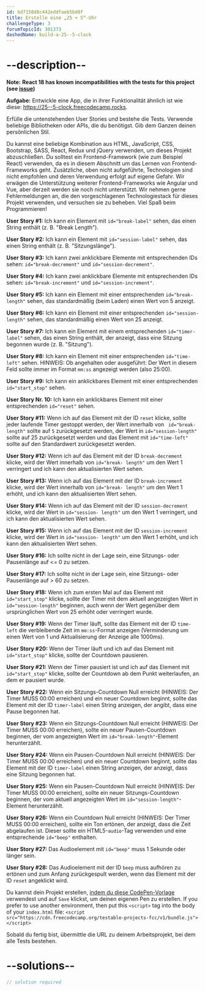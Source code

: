 ```yaml
---
id: bd7158d8c442eddfaeb5bd0f
title: Erstelle eine „25 + 5“-Uhr
challengeType: 3
forumTopicId: 301373
dashedName: build-a-25--5-clock
---
```


# --description--

**Note:** **React 18 has known incompatibilities with the tests for this project (see [issue](https://github.com/freeCodeCamp/freeCodeCamp/issues/45922))**

**Aufgabe:** Entwickle eine App, die in ihrer Funktionalität ähnlich ist wie diese: <a href="https://25--5-clock.freecodecamp.rocks" target="_blank" rel="noopener noreferrer nofollow">https://25--5-clock.freecodecamp.rocks</a>.

Erfülle die untenstehenden User Stories und bestehe die Tests. Verwende beliebige Bibliotheken oder APIs, die du benötigst. Gib dem Ganzen deinen persönlichen Stil.

Du kannst eine beliebige Kombination aus HTML, JavaScript, CSS, Bootstrap, SASS, React, Redux und jQuery verwenden, um dieses Projekt abzuschließen. Du solltest ein Frontend-Framework (wie zum Beispiel React) verwenden, da es in diesem Abschnitt um das Lernen von Frontend-Frameworks geht. Zusätzliche, oben nicht aufgeführte, Technologien sind nicht empfohlen und deren Verwendung erfolgt auf eigene Gefahr. Wir erwägen die Unterstützung weiterer Frontend-Frameworks wie Angular und Vue, aber derzeit werden sie noch nicht unterstützt. Wir nehmen gerne Fehlermeldungen an, die den vorgeschlagenen Technologiestack für dieses Projekt verwenden, und versuchen sie zu beheben. Viel Spaß beim Programmieren!

**User Story #1:** Ich kann ein Element mit `id="break-label"` sehen, das einen String enthält (z. B. "Break Length").

**User Story #2:** Ich kann ein Element mit `id="session-label"` sehen, das einen String enthält (z. B. "Sitzungslänge").

**User Story #3:** Ich kann zwei anklickbare Elemente mit entsprechenden IDs sehen: `id="break-decrement"` und `id="session-decrement"`.

**User Story #4:** Ich kann zwei anklickbare Elemente mit entsprechenden IDs sehen: `id="break-increment"` und `id="session-increment"`.

**User Story #5:** Ich kann ein Element mit einer entsprechenden `id="break-length"` sehen, das standardmäßig (beim Laden) einen Wert von 5 anzeigt.

**User Story #6:** Ich kann ein Element mit einer entsprechenden `id="session-length"` sehen, das standardmäßig einen Wert von 25 anzeigt.

**User Story #7:** Ich kann ein Element mit einem entsprechenden `id="timer-label"` sehen, das einen String enthält, der anzeigt, dass eine Sitzung begonnen wurde (z. B. "Sitzung").

**User Story #8:** Ich kann ein Element mit einer entsprechenden `id="time-left"` sehen. HINWEIS: Ob angehalten oder ausgeführt: Der Wert in diesem Feld sollte immer im Format `mm:ss` angezeigt werden (also 25:00).

**User Story #9:** Ich kann ein anklickbares Element mit einer entsprechenden `id="start_stop"` sehen.

**User Story Nr. 10:** Ich kann ein anklickbares Element mit einer entsprechenden `id="reset"` sehen.

**User Story #11:** Wenn ich auf das Element mit der ID `reset` klicke, sollte jeder laufende Timer gestoppt werden, der Wert innerhalb von ` id="break-length"` sollte auf `5` zurückgesetzt werden, der Wert in `id="session-length"` sollte auf 25 zurückgesetzt werden und das Element mit `id="time-left"` sollte auf den Standardwert zurückgesetzt werden.

**User Story #12:** Wenn ich auf das Element mit der ID `break-decrement` klicke, wird der Wert innerhalb von `id="break- length"` um den Wert 1 verringert und ich kann den aktualisierten Wert sehen.

**User Story #13:** Wenn ich auf das Element mit der ID `break-increment` klicke, wird der Wert innerhalb von `id="break- length"` um den Wert 1 erhöht, und ich kann den aktualisierten Wert sehen.

**User Story #14:** Wenn ich auf das Element mit der ID `session-decrement` klicke, wird der Wert in `id="session- length"` um den Wert 1 verringert, und ich kann den aktualisierten Wert sehen.

**User Story #15:** Wenn ich auf das Element mit der ID `session-increment` klicke, wird der Wert in `id="session- length"` um den Wert 1 erhöht, und ich kann den aktualisierten Wert sehen.

**User Story #16:** Ich sollte nicht in der Lage sein, eine Sitzungs- oder Pausenlänge auf &lt;= 0 zu setzen.

**User Story #17:** Ich sollte nicht in der Lage sein, eine Sitzungs- oder Pausenlänge auf > 60 zu setzen.

**User Story #18:** Wenn ich zum ersten Mal auf das Element mit `id="start_stop"` klicke, sollte der Timer mit dem aktuell angezeigten Wert in `id="session-length"` beginnen, auch wenn der Wert gegenüber dem ursprünglichen Wert von 25 erhöht oder verringert wurde.

**User Story #19:** Wenn der Timer läuft, sollte das Element mit der ID `time-left` die verbleibende Zeit im `mm:ss`-Format anzeigen (Verminderung um einen Wert von 1 und Aktualisierung der Anzeige alle 1000ms).

**User Story #20:** Wenn der Timer läuft und ich auf das Element mit `id="start_stop"` klicke, sollte der Countdown pausieren.

**User Story #21:** Wenn der Timer pausiert ist und ich auf das Element mit `id="start_stop"` klicke, sollte der Countdown ab dem Punkt weiterlaufen, an dem er pausiert wurde.

**User Story #22:** Wenn ein Sitzungs-Countdown Null erreicht (HINWEIS: Der Timer MUSS 00:00 erreichen) und ein neuer Countdown beginnt, sollte das Element mit der ID `timer-label` einen String anzeigen, der angibt, dass eine Pause begonnen hat.

**User Story #23:** Wenn ein Sitzungs-Countdown Null erreicht (HINWEIS: Der Timer MUSS 00:00 erreichen), sollte ein neuer Pausen-Countdown beginnen, der vom angezeigten Wert im `id="break-length"`-Element herunterzählt.

**User Story #24:** Wenn ein Pausen-Countdown Null erreicht (HINWEIS: Der Timer MUSS 00:00 erreichen) und ein neuer Countdown beginnt, sollte das Element mit der ID `timer-label` einen String anzeigen, der anzeigt, dass eine Sitzung begonnen hat.

**User Story #25:** Wenn ein Pausen-Countdown Null erreicht (HINWEIS: Der Timer MUSS 00:00 erreichen), sollte ein neuer Sitzungs-Countdown beginnen, der vom aktuell angezeigten Wert im `id="session-length"`-Element herunterzählt.

**User Story #26:** Wenn ein Countdown Null erreicht (HINWEIS: Der Timer MUSS 00:00 erreichen), sollte ein Ton ertönen, der anzeigt, dass die Zeit abgelaufen ist. Dieser sollte ein HTML5-`audio`-Tag verwenden und eine entsprechende `id="beep"` enthalten.

**User Story #27:** Das Audioelement mit `id="beep"` muss 1 Sekunde oder länger sein.

**User Story #28:** Das Audioelement mit der ID `beep` muss aufhören zu ertönen und zum Anfang zurückgespult werden, wenn das Element mit der ID `reset` angeklickt wird.

Du kannst dein Projekt erstellen, <a href='https://codepen.io/pen?template=MJjpwO' target='_blank' rel="noopener noreferrer nofollow">indem du diese CodePen-Vorlage</a> verwendest und auf `Save` klickst, um deinen eigenen Pen zu erstellen. If you prefer to use another environment, then put this `<script>` tag into the body of your `index.html` file: `<script src="https://cdn.freecodecamp.org/testable-projects-fcc/v1/bundle.js"></script>`

Sobald du fertig bist, übermittle die URL zu deinem Arbeitsprojekt, bei dem alle Tests bestehen.

# --solutions--

```js
// solution required
```
